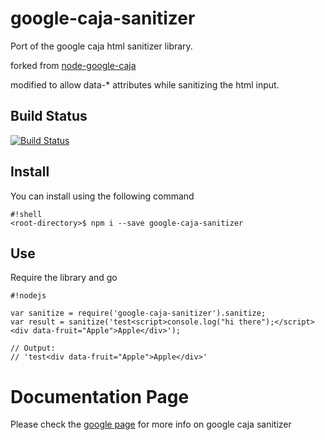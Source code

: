 # google-caja-sanitizer

Port of the google caja html sanitizer library.

forked from [node-google-caja](https://github.com/superkhau/node-google-caja)

modified to allow data-* attributes while sanitizing the html input.

## Build Status
[![Build Status](https://travis-ci.org/iyogeshjoshi/google-caja-sanitizer.svg?branch=master)](https://travis-ci.org/iyogeshjoshi/google-caja-sanitizer)

## Install
You can install using the following command

```
#!shell
<root-directory>$ npm i --save google-caja-sanitizer

```

## Use

Require the library and go

```
#!nodejs

var sanitize = require('google-caja-sanitizer').sanitize;
var result = sanitize('test<script>console.log("hi there");</script><div data-fruit="Apple">Apple</div>');

// Output:
// 'test<div data-fruit="Apple">Apple</div>'
```

# Documentation Page
Please check the [google page](https://code.google.com/p/google-caja/wiki/JsHtmlSanitizer) for more info on google caja sanitizer
